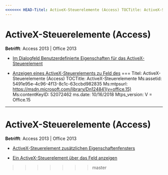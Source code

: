 ```yaml
---
<<<<<<< HEAD-Titel: ActiveX-Steuerelemente (Access) TOCTitle: ActiveX-Steuerelemente Ms:assetid: 5491e95e-4c96-4f13-8c1c-63ccbd982835 Ms:mtpsurl: https://msdn.microsoft.com/library/Dn124841(v=office.15) Ms:contentKeyID: 52072462 ms.date: 09/18/2015 Mtps_version: Office. 15
---
```


# <a name="activex-controls-access"></a>ActiveX-Steuerelemente (Access)

**Betrifft**: Access 2013 | Office 2013

  - [Im Dialogfeld Benutzerdefinierte Eigenschaften für das ActiveX-Steuerelement](the-activex-control-s-custom-properties-dialog-box.md)

  - [Anzeigen eines ActiveX-Steuerelements zu Feld des](view-an-activex-control-s-about-box.md) === Titel: ActiveX-Steuerelemente (Access) TOCTitle: ActiveX-Steuerelemente Ms:assetid: 5491e95e-4c96-4f13-8c1c-63ccbd982835 Ms:mtpsurl: https://msdn.microsoft.com/library/Dn124841(v=office.15) Ms:contentKeyID: 52072462 ms.date: 10/16/2018 Mtps_version: V = Office.15
---

# <a name="activex-controls-access"></a>ActiveX-Steuerelemente (Access) 

**Betrifft**: Access 2013 | Office 2013

  - [ActiveX-Steuerelement zusätzlichen Eigenschaftenfensters](the-activex-control-s-custom-properties-dialog-box.md)

  - [Ein ActiveX-Steuerelement über das Feld anzeigen](view-an-activex-control-s-about-box.md)
>>>>>>> master

